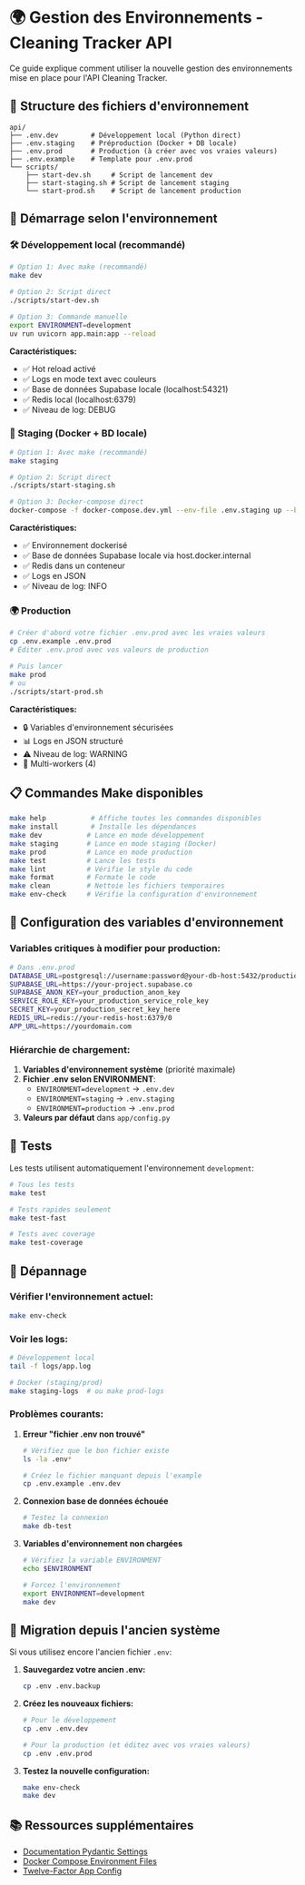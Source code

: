 # 🌍 Gestion des Environnements - Cleaning Tracker API

Ce guide explique comment utiliser la nouvelle gestion des environnements mise en place pour l'API Cleaning Tracker.

## 📁 Structure des fichiers d'environnement

```
api/
├── .env.dev        # Développement local (Python direct)
├── .env.staging    # Préproduction (Docker + DB locale)
├── .env.prod       # Production (à créer avec vos vraies valeurs)
├── .env.example    # Template pour .env.prod
└── scripts/
    ├── start-dev.sh     # Script de lancement dev
    ├── start-staging.sh # Script de lancement staging
    └── start-prod.sh    # Script de lancement production
```

## 🚀 Démarrage selon l'environnement

### 🛠️ Développement local (recommandé)
```bash
# Option 1: Avec make (recommandé)
make dev

# Option 2: Script direct
./scripts/start-dev.sh

# Option 3: Commande manuelle
export ENVIRONMENT=development
uv run uvicorn app.main:app --reload
```

**Caractéristiques:**
- ✅ Hot reload activé
- ✅ Logs en mode text avec couleurs
- ✅ Base de données Supabase locale (localhost:54321)
- ✅ Redis local (localhost:6379)
- ✅ Niveau de log: DEBUG

### 🐳 Staging (Docker + BD locale)
```bash
# Option 1: Avec make (recommandé)
make staging

# Option 2: Script direct
./scripts/start-staging.sh

# Option 3: Docker-compose direct
docker-compose -f docker-compose.dev.yml --env-file .env.staging up --build
```

**Caractéristiques:**
- ✅ Environnement dockerisé
- ✅ Base de données Supabase locale via host.docker.internal
- ✅ Redis dans un conteneur
- ✅ Logs en JSON
- ✅ Niveau de log: INFO

### 🌍 Production
```bash
# Créer d'abord votre fichier .env.prod avec les vraies valeurs
cp .env.example .env.prod
# Éditer .env.prod avec vos valeurs de production

# Puis lancer
make prod
# ou
./scripts/start-prod.sh
```

**Caractéristiques:**
- 🔒 Variables d'environnement sécurisées
- 📊 Logs en JSON structuré
- ⚠️ Niveau de log: WARNING
- 🚀 Multi-workers (4)

## 📋 Commandes Make disponibles

```bash
make help           # Affiche toutes les commandes disponibles
make install        # Installe les dépendances
make dev           # Lance en mode développement
make staging       # Lance en mode staging (Docker)
make prod          # Lance en mode production
make test          # Lance les tests
make lint          # Vérifie le style du code
make format        # Formate le code
make clean         # Nettoie les fichiers temporaires
make env-check     # Vérifie la configuration d'environnement
```

## 🔧 Configuration des variables d'environnement

### Variables critiques à modifier pour production:

```bash
# Dans .env.prod
DATABASE_URL=postgresql://username:password@your-db-host:5432/production_db
SUPABASE_URL=https://your-project.supabase.co
SUPABASE_ANON_KEY=your_production_anon_key
SERVICE_ROLE_KEY=your_production_service_role_key
SECRET_KEY=your_production_secret_key_here
REDIS_URL=redis://your-redis-host:6379/0
APP_URL=https://yourdomain.com
```

### Hiérarchie de chargement:

1. **Variables d'environnement système** (priorité maximale)
2. **Fichier .env selon ENVIRONMENT**:
   - `ENVIRONMENT=development` → `.env.dev`
   - `ENVIRONMENT=staging` → `.env.staging`
   - `ENVIRONMENT=production` → `.env.prod`
3. **Valeurs par défaut** dans `app/config.py`


## 🧪 Tests

Les tests utilisent automatiquement l'environnement `development`:

```bash
# Tous les tests
make test

# Tests rapides seulement
make test-fast

# Tests avec coverage
make test-coverage
```

## 🐛 Dépannage

### Vérifier l'environnement actuel:
```bash
make env-check
```

### Voir les logs:
```bash
# Développement local
tail -f logs/app.log

# Docker (staging/prod)
make staging-logs  # ou make prod-logs
```

### Problèmes courants:

1. **Erreur "fichier .env non trouvé"**
   ```bash
   # Vérifiez que le bon fichier existe
   ls -la .env*
   
   # Créez le fichier manquant depuis l'example
   cp .env.example .env.dev
   ```

2. **Connexion base de données échouée**
   ```bash
   # Testez la connexion
   make db-test
   ```

3. **Variables d'environnement non chargées**
   ```bash
   # Vérifiez la variable ENVIRONMENT
   echo $ENVIRONMENT
   
   # Forcez l'environnement
   export ENVIRONMENT=development
   make dev
   ```

## 🔄 Migration depuis l'ancien système

Si vous utilisez encore l'ancien fichier `.env`:

1. **Sauvegardez votre ancien .env:**
   ```bash
   cp .env .env.backup
   ```

2. **Créez les nouveaux fichiers:**
   ```bash
   # Pour le développement
   cp .env .env.dev
   
   # Pour la production (et éditez avec vos vraies valeurs)
   cp .env .env.prod
   ```

3. **Testez la nouvelle configuration:**
   ```bash
   make env-check
   make dev
   ```

## 📚 Ressources supplémentaires

- [Documentation Pydantic Settings](https://docs.pydantic.dev/latest/usage/settings/)
- [Docker Compose Environment Files](https://docs.docker.com/compose/environment-variables/)
- [Twelve-Factor App Config](https://12factor.net/config)
